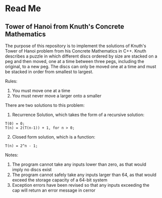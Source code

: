 # Read Me
## Tower of Hanoi from Knuth's Concrete Mathematics

The purpose of this repository is to implement the solutions of Knuth's Tower of Hanoi problem from his Concrete Mathematics in C++. Knuth describes a puzzle in which different discs ordered by size are stacked on a peg and then moved, one at a time between three pegs, including the original, to a new peg. The discs can only be moved one at a time and must be stacked in order from smallest to largest.

Rules:
1. You must move one at a time
2. You must never move a larger onto a smaller

There are two solutions to this problem:
1. Recurrence Solution, which takes the form of a recursive solution:
``` 
T(0) = 0;
T(n) = 2(T(n-1)) + 1, for n > 0;
```
2. Closed form solution, which is a function:
```
T(n) = 2^n - 1;
```

Notes:
1. The program cannot take any inputs lower than zero, as that would imply no discs exist
2. The program cannot safely take any inputs larger than 64, as that would exceed the storage capacity of a 64-bit system
3. Exception errors have been revised so that any inputs exceeding the cap will return an error message in cerror

